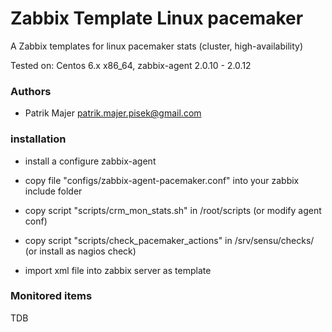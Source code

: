 # Zabbix Template Linux pacemaker

A Zabbix templates for linux pacemaker stats (cluster, high-availability)

Tested on:
Centos 6.x x86_64, zabbix-agent 2.0.10 - 2.0.12

### Authors
* Patrik Majer <patrik.majer.pisek@gmail.com>


### installation

* install a configure zabbix-agent

* copy file "configs/zabbix-agent-pacemaker.conf" into your zabbix include folder

* copy script "scripts/crm_mon_stats.sh" in /root/scripts (or modify agent conf)

* copy script "scripts/check_pacemaker_actions" in /srv/sensu/checks/ (or install as nagios check)

* import xml file into zabbix server as template


### Monitored items

TDB
